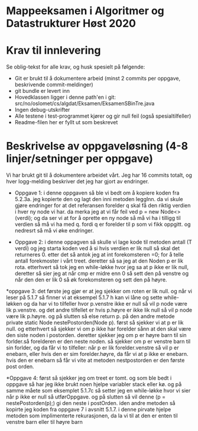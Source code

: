# Mappeeksamen i Algoritmer og Datastrukturer Høst 2020

# Krav til innlevering

Se oblig-tekst for alle krav, og husk spesielt på følgende:

* Git er brukt til å dokumentere arbeid (minst 2 commits per oppgave, beskrivende commit-meldinger)	
* git bundle er levert inn
* Hovedklassen ligger i denne path'en i git: src/no/oslomet/cs/algdat/Eksamen/EksamenSBinTre.java
* Ingen debug-utskrifter
* Alle testene i test-programmet kjører og gir null feil (også spesialtilfeller)
* Readme-filen her er fyllt ut som beskrevet


# Beskrivelse av oppgaveløsning (4-8 linjer/setninger per oppgave)

Vi har brukt git til å dokumentere arbeidet vårt. Jeg har 16 commits totalt, og hver logg-melding beskriver det jeg har gjort av endringer.

* Oppgave 1: i denne oppgaven så ble vi bedt om å kopiere koden fra 5.2.3a. jeg kopierte den og lagt den inni metoden leggInn. da vi skule gjøre
endringer for at det referansen forelder q skal få den riktig verdien i hver ny node vi har. da merka jeg at vi får feil ved p = new Node<>(verdi);
og da ser vi at for å oprette en ny node så må vi ha i tilligg til verdien så må vi ha med q. fordi q er forelder til p som vi fikk oppgitt.
  og nedresrt så må vi øke endringer.
  
* Oppgave 2: i denne oppagven så skulle vi lage kode til metoden antall (T verdi) og jeg starta koden ved å si hvis verdien er lik null så skal det returneres 0.
etter det så antok jeg at int forekomsteren =0; for å telle antall forekmoster i vårt treet. deretter så sa jeg at den Noden<T> p er lik rota. 
etterhvert så tok jeg en while-løkke hvor jeg sa at p ikke er lik null, deretter så sier jeg at når cmp er midre enn 0 så sett den på venstre
og når den den er lik 0 så øk forekomsteren og sett den på høyre.

*oppgave 3: det første jeg gjør er at jeg sjekker om roten er lik null. og når vi leser på 5.1.7 så finner vi at eksempel 5.1.7 h kan vi låne og
sette while-løkken og da har vi to tilfeller hvor p.venstre ikke er null så vil p node være lik p.venstre. og det andre tilfellet er hvis p.høyre er
ikke lik null så vil p node være lik p.høyre. og på slutten så else return p. 
på den andre metode  private static <T> Node<T> nestePostorden(Node<T> p).  først så sjekker vi at p er lik null. og etterhvert så sjekker vi om p ikke har forelder
sånn at den skal være den siste noden i postorden. deretter sjekker jeg om p er høyre barn til sin forlder.så forelderen er den neste noden. 
 så sjekker om p er venstre barn til sin forlder, og da får vi to tilfeller:
 når p er lik forelder.venstre så vil p er enebarn, eller hvis den er sim forelder.høyre, da får vi at p ikke er enebarn.
 hvis den er enebarn så får vi vite at metoden nestpostorden er den første post orden.
 
 *Oppgave 4: først så sjekker jeg om treet er tomt. og som ble bedt i oppgave så har jeg ikke brukt noen hjelpe variabler stack eller kø.
 og på samme måete som eksemplet 5.1.7c så setter jeg en while-løkke hvor vi sier når p ikke er null så utførOppgave. og på slutten så vil denne 
 (p = nestePostorden(p);) gi den neste i postOrden. iden andre metoden så kopirte jeg koden fra oppgave 7 i avsnitt 5.1.7. i denne pirvate
  hjelpe metoden som implimenterte rekurasjonen, da la vi til at den er enten til venstre barn eller til høyre barn
 